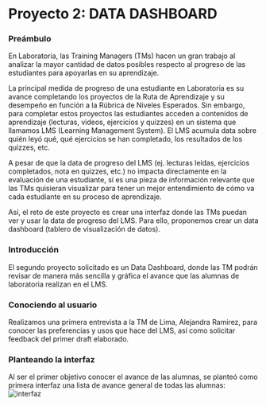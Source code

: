 # Proyecto 2: DATA DASHBOARD
### Preámbulo
En Laboratoria, las Training Managers (TMs) hacen un gran trabajo al analizar la mayor cantidad de datos posibles respecto al progreso de las estudiantes para apoyarlas en su aprendizaje.

La principal medida de progreso de una estudiante en Laboratoria es su avance completando los proyectos de la Ruta de Aprendizaje y su desempeño en función a la Rúbrica de Niveles Esperados. Sin embargo, para completar estos proyectos las estudiantes acceden a contenidos de aprendizaje (lecturas, videos, ejercicios y quizzes) en un sistema que llamamos LMS (Learning Management System). El LMS acumula data sobre quién leyó qué, qué ejercicios se han completado, los resultados de los quizzes, etc.

A pesar de que la data de progreso del LMS (ej. lecturas leídas, ejercicios completados, nota en quizzes, etc.) no impacta directamente en la evaluación de una estudiante, sí es una pieza de información relevante que las TMs quisieran visualizar para tener un mejor entendimiento de cómo va cada estudiante en su proceso de aprendizaje.

Así, el reto de este proyecto es crear una interfaz donde las TMs puedan ver y usar la data de progreso del LMS. Para ello, proponemos crear un data dashboard (tablero de visualización de datos).

### Introducción
El segundo proyecto solicitado es un Data Dashboard, donde las TM podrán revisar de manera más sencilla y gráfica el avance que las alumnas de laboratoria realizan en el LMS.

### Conociendo al usuario
Realizamos una primera entrevista a la TM de Lima, Alejandra Ramirez, para conocer las preferencias y usos que hace del LMS, así como solicitar feedback del primer draft elaborado.

### Planteando la interfaz
Al ser el primer objetivo conocer el avance de las alumnas, se planteó como primera interfaz una lista de avance general de todas las alumnas:
![interfaz]( "Interfaz")